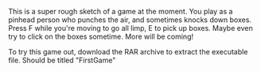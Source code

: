 This is a super rough sketch of a game at the moment. You play as a pinhead person who punches the air, and sometimes knocks down boxes. Press F while you're moving to go all limp, E to pick up boxes. Maybe even try to click on the boxes sometime. More will be coming!  

To try this game out, download the RAR archive to extract the executable file. Should be titled "FirstGame" 
